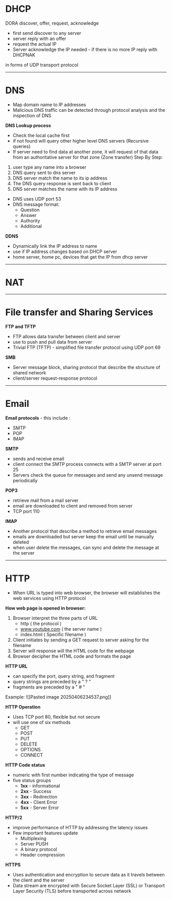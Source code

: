 # DHCP

DORA
discover, offer, request, acknowledge

- first send discover to any server
- server reply with an offer
- request the actual IP 
- Server acknowledge the IP needed - if there is no more IP reply with DHCPNAK

in forms of UDP transport protocol

---
# DNS

- Map domain name to IP addresses
- Malicious DNS traffic can be detected through protocol analysis and the inspection of DNS

**DNS Lookup process**
- Check the local cache first
- if not found will query other higher level DNS servers (Recursive queries)
- If server need to find data at another zone, it will request of that data from an authoritative server for that zone (Zone transfer)
Step By Step:
1. user type any name into a browser
2. DNS query sent to dns server
3. DNS server match the name to its ip address
4. The DNS query response is sent back to client
5. DNS server matches the name with its IP address

- DNS uses UDP port 53
- DNS message format:
	- Question
	- Answer
	- Authority
	- Additional 

**DDNS**
- Dynamically link the IP address to name
- use if IP address changes based on DHCP server
- home server, home pc, devices that get the IP from dhcp server

---
# NAT





---
# File transfer and Sharing Services

**FTP and TFTP**
- FTP allows data transfer between client and server
- use to push and pull data from server
- Trivial FTP (TFTP) - simplified file transfer protocol using UDP port 69

**SMB**
- Server message block, sharing protocol that describe the structure of shared network
- client/server request-response protocol

---
# Email

**Email protocols** - this include :
- SMTP
- POP
- IMAP

**SMTP**
- sends and receive email
- client connect the SMTP process connects with a SMTP server at port 25
- Servers check the queue for messages and send any unsend message periodically

**POP3**
- retrieve mail from a mail server
- email are downloaded to client and removed from server
- TCP port 110

**IMAP**
- Another protocol that describe a method to retrieve email messages
- emails are downloaded but server keep the email until be manually deleted
- when user delete the messages, can sync and delete the message at the server

---
# HTTP

- When URL is typed into web browser, the browser will establishes the web services using HTTP protocol

**How web page is opened in browser:**
1. Browser interpret the three parts of URL
	- http ( the protocol )
	- www.youtube.com ( the server name )
	- index.html ( Specific filename )
2. Client initiates by sending a GET request to server asking for the filename
3. Server will response will the HTML code for the webpage
4. Browser decipher the HTML code and formats the page

**HTTP URL**
- can specify the port, query string, and fragment
- query strings are preceded by a " ? "
- fragments are preceded by a " # "

Example:
![[Pasted image 20250406234537.png]]

**HTTP Operation**
- Uses TCP port 80, flexible but not secure
- will use one of six methods
	- GET
	- POST
	- PUT
	- DELETE
	- OPTIONS
	- CONNECT

**HTTP Code status**
- numeric with first number indicating the type of message
- five status groups
	- **1xx** - informational
	- **2xx** - Success
	- **3xx** - Redirection
	- **4xx** - Client Error
	- **5xx** - Server Error

**HTTP/2**
- improve performance of HTTP by addressing the latency issues
- Few important features update
	- Multiplexing
	- Server PUSH
	- A binary protocol
	- Header compression

**HTTPS**
- Uses authentication and encryption to secure data as it travels between the client and the server
- Data stream are encrypted with Secure Socket Layer (SSL) or Transport Layer Security (TLS) before transported across network